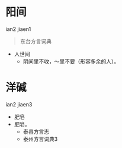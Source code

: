 # 阳间
ian2 jiaen1
> 东台方言词典
- 人世间
  - 阴间里不收，～里不要（形容多余的人）。

# 洋碱
ian2 jiaen3
+ 肥皂
+ 肥皂。
  * 泰县方言志
  * 泰州方言词典3
